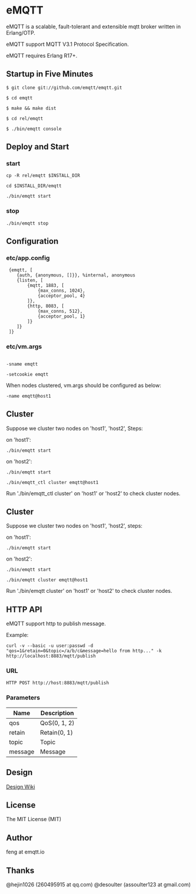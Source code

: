 # eMQTT

eMQTT is a scalable, fault-tolerant and extensible mqtt broker written in Erlang/OTP.

eMQTT support MQTT V3.1 Protocol Specification.

eMQTT requires Erlang R17+.

## Startup in Five Minutes

```
$ git clone git://github.com/emqtt/emqtt.git

$ cd emqtt

$ make && make dist

$ cd rel/emqtt

$ ./bin/emqtt console
```

## Deploy and Start

### start

```
cp -R rel/emqtt $INSTALL_DIR

cd $INSTALL_DIR/emqtt

./bin/emqtt start

```

### stop

```
./bin/emqtt stop

```

## Configuration

### etc/app.config

```
 {emqtt, [
    {auth, {anonymous, []}}, %internal, anonymous
    {listen, [
        {mqtt, 1883, [
            {max_conns, 1024},
            {acceptor_pool, 4}
        ]},
        {http, 8083, [
            {max_conns, 512},
            {acceptor_pool, 1}
        ]}
    ]}
 ]}

```

### etc/vm.args

```

-sname emqtt

-setcookie emqtt

```

When nodes clustered, vm.args should be configured as below:

```
-name emqtt@host1
```

## Cluster

Suppose we cluster two nodes on 'host1', 'host2', Steps:

on 'host1':

```
./bin/emqtt start
```

on 'host2':

```
./bin/emqtt start

./bin/emqtt_ctl cluster emqtt@host1
```

Run './bin/emqtt_ctl cluster' on 'host1' or 'host2' to check cluster nodes.

## Cluster

Suppose we cluster two nodes on 'host1', 'host2', steps:

on 'host1':

```
./bin/emqtt start
```

on 'host2':

```
./bin/emqtt start

./bin/emqtt cluster emqtt@host1
```

Run './bin/emqtt cluster' on 'host1' or 'host2' to check cluster nodes.

## HTTP API

eMQTT support http to publish message.

Example:

```
curl -v --basic -u user:passwd -d "qos=1&retain=0&topic=/a/b/c&message=hello from http..." -k http://localhost:8883/mqtt/publish
```

### URL

```
HTTP POST http://host:8883/mqtt/publish
```

### Parameters

Name    |  Description
--------|---------------
qos     |  QoS(0, 1, 2)
retain  |  Retain(0, 1)
topic   |  Topic
message |  Message

## Design

[Design Wiki](https://github.com/emqtt/emqtt/wiki)

## License

The MIT License (MIT)

## Author

feng at emqtt.io

## Thanks

@hejin1026 (260495915 at qq.com)
@desoulter (assoulter123 at gmail.com)

